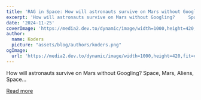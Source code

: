 ```yaml
---
title: 'RAG in Space: How will astronauts survive on Mars without Googling?'
excerpt: 'How will astronauts survive on Mars without Googling?     Space, Mars, Aliens, Space...'
date: '2024-11-25'
coverImage: 'https://media2.dev.to/dynamic/image/width=1000,height=420,fit=cover,gravity=auto,format=auto/https%3A%2F%2Fdev-to-uploads.s3.amazonaws.com%2Fuploads%2Farticles%2Ft1z4bmkst0t3vcvtio3o.png'
author:
  name: Koders
  picture: "assets/blog/authors/koders.png"
ogImage:
  url: 'https://media2.dev.to/dynamic/image/width=1000,height=420,fit=cover,gravity=auto,format=auto/https%3A%2F%2Fdev-to-uploads.s3.amazonaws.com%2Fuploads%2Farticles%2Ft1z4bmkst0t3vcvtio3o.png'
---
```


How will astronauts survive on Mars without Googling?     Space, Mars, Aliens, Space...

[Read more](https://dev.to/docsgpt/rag-in-space-how-will-astronauts-survive-on-mars-without-googling-1fbi)

